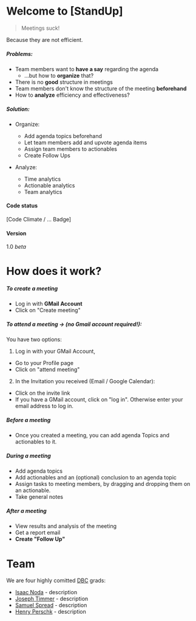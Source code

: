 # Welcome to [StandUp]
> Meetings suck!

Because they are not efficient.

##### Problems:
* Team members want to **have a say** regarding the agenda
  * ...but how to **organize** that?
* There is no **good** structure in meetings
* Team members don't know the structure of the meeting **beforehand**
* How to **analyze** efficiency and effectiveness?

##### Solution:
* Organize:
  * Add agenda topics beforehand
  * Let team members add and upvote agenda items
  * Assign team members to actionables
  * Create Follow Ups
  
* Analyze:
  * Time analytics
  * Actionable analytics
  * Team analytics

#### Code status
[Code Climate / ... Badge]

#### Version
1.0 _beta_

# How does it work?

##### To create a meeting

* Log in with **GMail Account**
* Click on "Create meeting"
        
##### To attend a meeting -> (no Gmail account required!):

You have two options:

1. Log in with your GMail Account,
  * Go to your Profile page
  * Click on "attend meeting"

2. In the Invitation you received (Email / Google Calendar):
  * Click on the invite link
  * If you have a GMail account, click on "log in". Otherwise enter your email address to log in.

##### Before a meeting
* Once you created a meeting, you can add agenda Topics and actionables to it.

##### During a meeting
* Add agenda topics
* Add actionables and an (optional) conclusion to an agenda topic
* Assign tasks to meeting members, by dragging and dropping them on an actionable.
* Take general notes

##### After a meeting
* View results and analysis of the meeting
* Get a report email
* **Create "Follow Up"**

# Team

We are four highly comitted [DBC](http://devbootcamp.com/) grads:

* [Isaac Noda](https://www.linkedin.com/profile/view?id=344664589) - description
* [Joseph Timmer](https://www.linkedin.com/in/jtimmer89) - description
* [Samuel Spread](https://plus.google.com/117925567488555774987/) - description
* [Henry Perschk](https://www.linkedin.com/profile/view?id=76929566) - description
